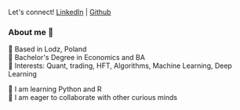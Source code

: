 


Let's connect! [LinkedIn](https://www.linkedin.com/in/patrycjakawalczewska/) | [Github](https://github.com/patrycjakawalczewska)

### About me :raised_hands:

:small_blue_diamond: Based in Lodz, Poland <br>
:small_blue_diamond: Bachelor's Degree in Economics and BA <br>
:small_blue_diamond: Interests: Quant, trading, HFT, Algorithms, Machine Learning, Deep Learning <br>


:seedling: I am learning Python and R <br>
:dancers: I am eager to collaborate with other curious minds <br>
